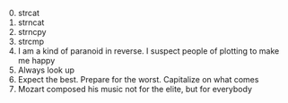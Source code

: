 0. strcat 
1. strncat 
2. strncpy 
3. strcmp 
4. I am a kind of paranoid in reverse. I suspect people of plotting to make me happy
5. Always look up 
6. Expect the best. Prepare for the worst. Capitalize on what comes
7. Mozart composed his music not for the elite, but for everybody 
